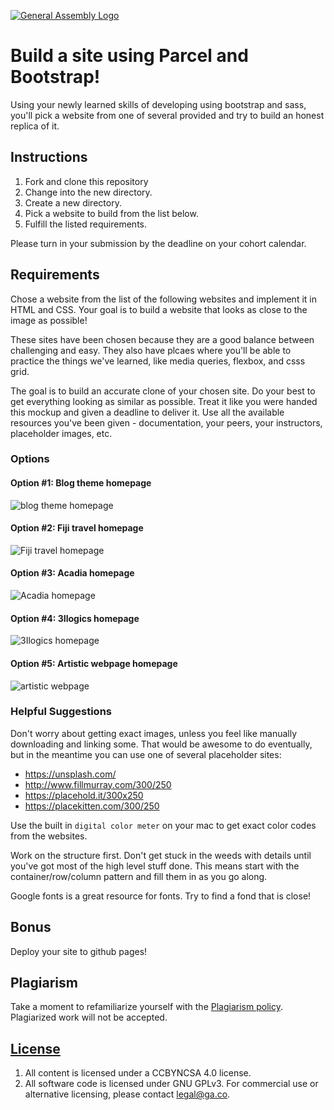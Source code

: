 [![General Assembly Logo](https://camo.githubusercontent.com/1a91b05b8f4d44b5bbfb83abac2b0996d8e26c92/687474703a2f2f692e696d6775722e636f6d2f6b6538555354712e706e67)](https://generalassemb.ly/education/web-development-immersive)

# Build a site using Parcel and Bootstrap!

Using your newly learned skills of developing using bootstrap and sass, you'll
pick a website from one of several provided and try to build an honest replica
of it.

## Instructions

1. Fork and clone this repository
1. Change into the new directory.
1. Create a new directory.
1. Pick a website to build from the list below.
1. Fulfill the listed requirements.

Please turn in your submission by the deadline on your cohort calendar.

## Requirements

Chose a website from the list of the following websites and implement it in HTML
and CSS. Your goal is to build a website that looks as close to the image as
possible!

These sites have been chosen because they are a good balance between challenging
and easy. They also have plcaes where you'll be able to practice the things
we've learned, like media queries, flexbox, and csss grid.

The goal is to build an accurate clone of your chosen site. Do your best to get
everything looking as similar as possible. Treat it like you were handed this
mockup and given a deadline to deliver it. Use all the available resources
you've been given - documentation, your peers, your instructors, placeholder
images, etc.

### Options

#### Option #1: Blog theme homepage

![blog theme homepage](https://i.pinimg.com/564x/fe/7b/d0/fe7bd02fffe32a5234295f94601d1b3a.jpg)

#### Option #2: Fiji travel homepage

![Fiji travel homepage](https://i.pinimg.com/564x/37/1a/ca/371aca296f9322135d66227865cc6fe6.jpg)

#### Option #3: Acadia homepage

![Acadia homepage](https://i.pinimg.com/564x/eb/85/23/eb8523288ba7cd61e0c018ea17611357.jpg)

#### Option #4: 3Ilogics homepage

![3Ilogics homepage](https://i.pinimg.com/564x/bd/25/19/bd2519506b4bc7010007b88e2397fdde.jpg)

#### Option #5: Artistic webpage homepage

![artistic webpage](https://i.pinimg.com/564x/7d/63/26/7d63267091b12ec4eb43b1c1a5956322.jpg)

### Helpful Suggestions

Don't worry about getting exact images, unless you feel like manually
downloading and linking some. That would be awesome to do eventually, but in the
meantime you can use one of several placeholder sites:

* https://unsplash.com/
* http://www.fillmurray.com/300/250
* https://placehold.it/300x250
* https://placekitten.com/300/250

Use the built in `digital color meter` on your mac to get exact color codes from
the websites.

Work on the structure first. Don't get stuck in the weeds with details until
you've got most of the high level stuff done. This means start with the
container/row/column pattern and fill them in as you go along.

Google fonts is a great resource for fonts. Try to find a fond that is close!

## Bonus

Deploy your site to github pages!

## Plagiarism

Take a moment to refamiliarize yourself with the
[Plagiarism policy](https://git.generalassemb.ly/DC-WDI/Administrative/blob/master/plagiarism.md).
Plagiarized work will not be accepted.

## [License](LICENSE)

1.  All content is licensed under a CC­BY­NC­SA 4.0 license.
1.  All software code is licensed under GNU GPLv3. For commercial use or
    alternative licensing, please contact legal@ga.co.
